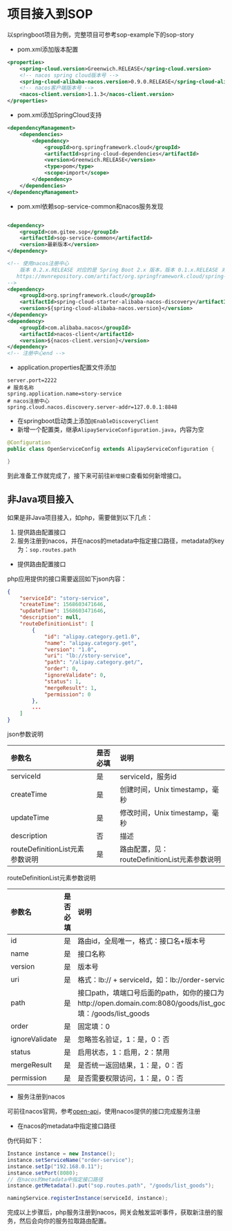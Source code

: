 # 项目接入到SOP

以springboot项目为例，完整项目可参考sop-example下的sop-story

- pom.xml添加版本配置

```xml
<properties>
    <spring-cloud.version>Greenwich.RELEASE</spring-cloud.version>
    <!-- nacos spring cloud版本号 -->
    <spring-cloud-alibaba-nacos.version>0.9.0.RELEASE</spring-cloud-alibaba-nacos.version>
    <!-- nacos客户端版本号 -->
    <nacos-client.version>1.1.3</nacos-client.version>
</properties>
```

- pom.xml添加SpringCloud支持

```xml
<dependencyManagement>
    <dependencies>
        <dependency>
            <groupId>org.springframework.cloud</groupId>
            <artifactId>spring-cloud-dependencies</artifactId>
            <version>Greenwich.RELEASE</version>
            <type>pom</type>
            <scope>import</scope>
        </dependency>
    </dependencies>
</dependencyManagement>
```

- pom.xml依赖sop-service-common和nacos服务发现

```xml

<dependency>
    <groupId>com.gitee.sop</groupId>
    <artifactId>sop-service-common</artifactId>
    <version>最新版本</version>
</dependency>

<!-- 使用nacos注册中心
    版本 0.2.x.RELEASE 对应的是 Spring Boot 2.x 版本，版本 0.1.x.RELEASE 对应的是 Spring Boot 1.x 版本。
   https://mvnrepository.com/artifact/org.springframework.cloud/spring-cloud-starter-alibaba-nacos-discovery
-->
<dependency>
    <groupId>org.springframework.cloud</groupId>
    <artifactId>spring-cloud-starter-alibaba-nacos-discovery</artifactId>
    <version>${spring-cloud-alibaba-nacos.version}</version>
</dependency>
<dependency>
    <groupId>com.alibaba.nacos</groupId>
    <artifactId>nacos-client</artifactId>
    <version>${nacos-client.version}</version>
</dependency>
<!-- 注册中心end -->
```

- application.properties配置文件添加

```properties
server.port=2222
# 服务名称
spring.application.name=story-service
# nacos注册中心
spring.cloud.nacos.discovery.server-addr=127.0.0.1:8848
```

- 在springboot启动类上添加`@EnableDiscoveryClient`
- 新增一个配置类，继承`AlipayServiceConfiguration.java`，内容为空

```java
@Configuration
public class OpenServiceConfig extends AlipayServiceConfiguration {

}
```

到此准备工作就完成了，接下来可前往`新增接口`查看如何新增接口。

## 非Java项目接入

如果是非Java项目接入，如php，需要做到以下几点：

1. 提供路由配置接口
2. 服务注册到nacos，并在nacos的metadata中指定接口路径，metadata的key为：`sop.routes.path`

- 提供路由配置接口

php应用提供的接口需要返回如下json内容：

```json
{
    "serviceId": "story-service",
    "createTime": 1568603471646,
    "updateTime": 1568603471646,
    "description": null,
    "routeDefinitionList": [
        {
            "id": "alipay.category.get1.0",
            "name": "alipay.category.get",
            "version": "1.0",
            "uri": "lb://story-service",
            "path": "/alipay.category.get/",
            "order": 0,
            "ignoreValidate": 0,
            "status": 1,
            "mergeResult": 1,
            "permission": 0
        },
        ...
    ]
}
```

json参数说明

|参数名|是否必填|说明|
|:----|:----|:----|
|serviceId |是|serviceId，服务id |
|createTime |是|创建时间，Unix timestamp，毫秒 |
|updateTime |是|修改时间，Unix timestamp，毫秒 |
|description|否|描述|
|routeDefinitionList元素参数说明|是|路由配置，见：routeDefinitionList元素参数说明|

routeDefinitionList元素参数说明

|参数名|是否必填|说明|
|:----|:----|:----|
|id |是|路由id，全局唯一，格式：接口名+版本号 |
|name|是|接口名称|
|version|是|版本号|
|uri|是|格式：lb:// + serviceId，如：lb://order-service|
|path|是|接口path，填端口号后面的path，如你的接口为http://open.domain.com:8080/goods/list_goods，填：/goods/list_goods|
|order|是|固定填：0|
|ignoreValidate|是|忽略签名验证，1：是，0：否|
|status|是|启用状态，1：启用，2：禁用|
|mergeResult|是|是否统一返回结果，1：是，0：否|
|permission|是|是否需要权限访问，1：是，0：否|

- 服务注册到nacos

可前往nacos官网，参考[open-api](https://nacos.io/zh-cn/docs/open-api.html)，使用nacos提供的接口完成服务注册


- 在nacos的metadata中指定接口路径

伪代码如下：

```java
Instance instance = new Instance();
instance.setServiceName("order-service");
instance.setIp("192.168.0.11");
instance.setPort(8080);
// 在nacos的metadata中指定接口路径
instance.getMetadata().put("sop.routes.path", "/goods/list_goods");

namingService.registerInstance(serviceId, instance);
```

完成以上步骤后，php服务注册到nacos，网关会触发监听事件，获取新注册的服务，然后会向你的服务拉取路由配置。